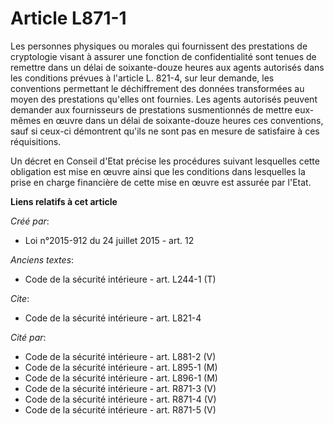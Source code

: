 # Article L871-1

Les personnes physiques ou morales qui fournissent des prestations de cryptologie visant à assurer une fonction de
confidentialité sont tenues de remettre dans un délai de soixante-douze heures aux agents autorisés dans les conditions
prévues à l'article L. 821-4, sur leur demande, les conventions permettant le déchiffrement des données transformées au moyen
des prestations qu'elles ont fournies. Les agents autorisés peuvent demander aux fournisseurs de prestations susmentionnés de
mettre eux-mêmes en œuvre dans un délai de soixante-douze heures ces conventions, sauf si ceux-ci démontrent qu'ils ne sont
pas en mesure de satisfaire à ces réquisitions. 

Un décret en Conseil d'Etat précise les procédures suivant lesquelles cette obligation est mise en œuvre ainsi que les
conditions dans lesquelles la prise en charge financière de cette mise en œuvre est assurée par l'Etat.

**Liens relatifs à cet article**

_Créé par_:

  - Loi n°2015-912 du 24 juillet 2015 - art. 12

_Anciens textes_:

  - Code de la sécurité intérieure - art. L244-1 (T)

_Cite_:

  - Code de la sécurité intérieure - art. L821-4

_Cité par_:

  - Code de la sécurité intérieure - art. L881-2 (V)
  - Code de la sécurité intérieure - art. L895-1 (M)
  - Code de la sécurité intérieure - art. L896-1 (M)
  - Code de la sécurité intérieure - art. R871-3 (V)
  - Code de la sécurité intérieure - art. R871-4 (V)
  - Code de la sécurité intérieure - art. R871-5 (V)
